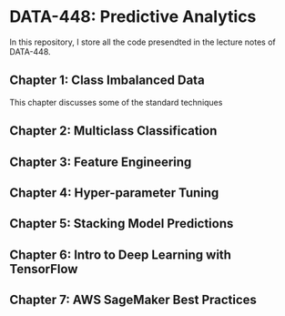 # DATA-448: Predictive Analytics

In this repository, I store all the code presendted in the lecture notes of DATA-448.

## Chapter 1: Class Imbalanced Data

This chapter discusses some of the standard techniques 

## Chapter 2: Multiclass Classification

## Chapter 3: Feature Engineering

## Chapter 4: Hyper-parameter Tuning

## Chapter 5: Stacking Model Predictions

## Chapter 6: Intro to Deep Learning with TensorFlow

## Chapter 7: AWS SageMaker Best Practices


